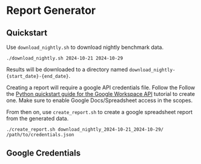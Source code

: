 # Report Generator


## Quickstart

Use `download_nightly.sh` to download nightly benchmark data.

```shell
./download_nightly.sh 2024-10-21 2024-10-29
```

Results will be downloaded to a directory named `download_nightly-{start_date}-{end_date}`.

Creating a report will require a google API credentials file. 
Follow the Follow the [Python quickstart guide for the Google Workspace API](https://developers.google.com/docs/api/quickstart/python) tutorial to create one.
Make sure to enable Google Docs/Spreadsheet access in the scopes.

From then on, use `create_report.sh` to create a google spreadsheet report from the generated data.

```shell
./create_report.sh download_nightly_2024-10-21_2024-10-29/ /path/to/credentials.json
```

## Google Credentials